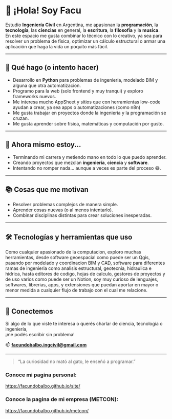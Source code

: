 # 👋 ¡Hola! Soy Facu

Estudio **Ingeniería Civil** en Argentina, me apasionan la **programación**, la **tecnología**, las **ciencias** en general, la **escritura**, la **filosofia** y la **musica**.  
En este espacio me gusta combinar lo técnico con lo creativo, ya sea para resolver un problema de física, optimizar un cálculo estructural o armar una aplicación que haga la vida un poquito más fácil.

---

## 🚀 Qué hago (o intento hacer)
- Desarrollo en **Python** para problemas de ingenieria, modelado BIM y alguna que otra automatizacion.
- Programo para la web (solo frontend y muy tranqui) y exploro frameworks nuevos.
- Me interesa mucho AppSheet y sitios que con herramientas low-code ayudan a crear, ya sea apps o automatizaciones (como n8n)
- Me gusta trabajar en proyectos donde la ingeniería y la programación se cruzan.
- Me gusta aprender sobre física, matemáticas y computación por gusto.

---

## 🌱 Ahora mismo estoy...
- Terminando mi carrera y metiendo mano en todo lo que puedo aprender.
- Creando proyectos que mezclan **ingeniería**, **ciencia** y **software**.
- Intentando no romper nada… aunque a veces es parte del proceso 😅.

---

## 📚 Cosas que me motivan
- Resolver problemas complejos de manera simple.
- Aprender cosas nuevas (o al menos intentarlo).
- Combinar disciplinas distintas para crear soluciones inesperadas.

---

## 🛠 Tecnologías y herramientas que uso
Como cualquier apasionado de la computacion, exploro muchas herramientas, desde software geoespacial como puede ser un Qgis, 
pasando por modelado y coordinacion BIM y CAD, software para diferentes ramas de ingenieria como analisis estructural, 
geotecnia, hidraulica e hidrica, hasta editores de codigo, hojas de calculo, gestores de proyectos y de uso varios como puede ser un 
Notion, soy muy curioso de lenguajes, softwares, librerias, apps, y extensiones que puedan aportar en mayor o menor medida a cualquier 
flujo de trabajo con el cual me relacione. 

---

## 🤝 Conectemos
Si algo de lo que viste te interesa o querés charlar de ciencia, tecnología o ingeniería,  
¡me podés escribir sin problema!  

📫 **facundobalbo.ingcivil@gmail.com** 

---
> “La curiosidad no mató al gato, le enseñó a programar.”

### Conoce mi pagina personal:
https://facundobalbo.github.io/site/

### Conoce la pagina de mi empresa (METCON):
https://facundobalbo.github.io/metcon/
